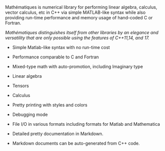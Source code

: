 Mathématiques is numerical library for performing linear algebra, calculus, vector calculus, etc in C++ via simple MATLAB-like syntax while also providing run-time performance and memory usage of hand-coded C or Fortran.

_Mathématiques distinguishes itself from other libraries by an elegance and versatility that are only possible using the features of C++11,14, and 17._

+ Simple Matlab-like syntax with no run-time cost
+ Performance comparable to C and Fortran


+ Mixed-type math with auto-promotion, including Imaginary type
+ Linear algebra
+ Tensors
+ Calculus


+ Pretty printing with styles and colors
+ Debugging mode
+ File I/O in various formats including formats for Matlab and Mathematica


+ Detailed pretty documentation in Markdown.  
+ Markdown documents can be auto-generated from C++ code.
